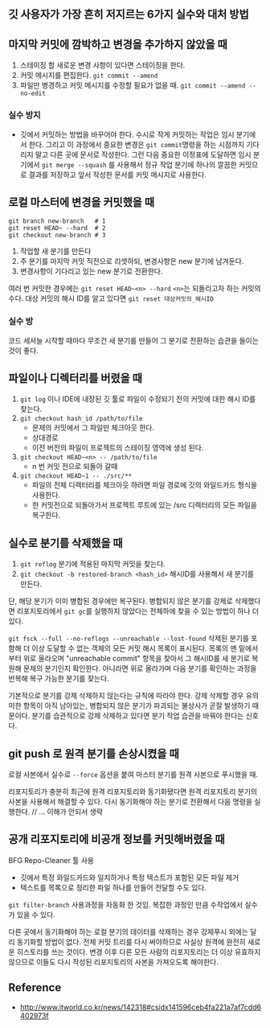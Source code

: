 깃 사용자가 가장 흔히 저지르는 6가지 실수와 대처 방법
--
## 마지막 커밋에 깜박하고 변경을 추가하지 않았을 때
1. 스테이징 할 새로운 변경 사항이 있다면 스테이징을 한다.
2. 커밋 메시지를 편집한다. ```git commit --amend ```
3. 파일만 병경하고 커밋 메시지를 수정할 필요가 없을 때.
```git commit --amend --no-edit```

### 실수 방지
* 깃에서 커밋하는 방법을 바꾸어야 한다.
수시로 작게 커밋하는 작업은 임시 분기에서 한다. 
그리고 이 과정에서 중요한 변경은 ```git commit```명령을 하는 시점까지 기다리지 말고 다른 곳에 문서로 작성한다.
그런 다음 중요한 이정표에 도달하면 임시 분기에서 ```git merge --squash``` 를 사용해서 
정규 작업 분기에 하나의 깔끔한 커밋으로 결과를 저장하고 앞서 작성한 문서를 커밋 메시지로 사용한다.

## 로컬 마스터에 변경을 커밋했을 때
```shell script
git branch new-branch   # 1
git reset HEAD~ --hard  # 2
git checkout new-branch # 3
```
1. 작업할 새 분기를 만든다
2. 주 분기를 마지막 커밋 직전으로 리셋하되, 변경사항은 new 분기에 남겨둔다.
3. 변경사항이 기다리고 있는 new 분기로 전환한다. 

여러 번 커밋한 경우에는 ```git reset HEAD~<n> --hard``` 
```<n>```는 되돌리고자 하는 커밋의 수다.
대상 커밋의 해시 ID를 알고 있다면 ```git reset 대상커밋의_해시ID``` 

### 실수 방
코드 세셔늘 시작할 때마다 무조건 새 분기를 만들어 그 분기로 전환하는 습관을 들이는 것이 좋다.

## 파일이나 디렉터리를 버렸을 때
1. ```git log``` 이나 IDE에 내장된 깃 툴로 파일이 수정되기 전의 커밋에 대한 해시 ID를 찾는다.
2. ```git checkout hash_id /path/to/file``` 
    * 문제의 커밋에서 그 파일만 체크아웃 한다. 
    * 상대경로
    * 이전 버전의 파일이 프로젝트의 스테이징 영역에 생성 된다.
3. ```git checkout HEAD~<n> -- /path/to/file```
    * n 번 커밋 전으로 되돌아 갈때
4. ```git checkout HEAD~1 -- ./src/**```
    * 파일의 전체 디렉터리를 체크아웃 하려면 파일 경로에 깃의 와일드카드 형식을 사용한다.
    * 한 커밋전으로 되돌아가서 프로젝트 루트에 있는 /src 디렉터리의 모든 파일을 복구한다.
    
## 실수로 분기를 삭제했을 때
1. ```git reflog``` 분기에 적용된 마지막 커밋을 찾는다.
2. ```git checkout -b restored-branch <hash_id>``` 해시ID를 사용해서 새 분기를 만든다.

단, 해당 분기가 이미 병합된 경우에만 복구된다. 병합되지 않은 분기를 강제로 삭제했다면 
리포지토리에서 ```git gc```를 실행하지 않았다는 전체하에 찾을 수 있는 방법이 하나 더 있다.

```git fsck --full --no-reflogs --unreachable --lost-found```
삭제된 분기를 포함해 더 이상 도달할 수 없는 객체의 모든 커밋 해시 목록이 표시된다.
목록의 맨 밑에서부터 위로 올라오며 "unreachable commit" 항목을 찾아서 그 해시ID를 새 분기로 복원해 문제의 분기인지 확인한다.
아니라면 위로 올라가며 다음 분기를 확인하는 과정을 반복해 복구 가능한 분기를 찾는다.

기본적으로 분기를 강제 삭제하지 않는다는 규칙에 따라야 한다.
강제 삭제할 경우 유의미한 항목이 아직 남아있는, 병합되지 않은 분기가 파괴되는 불상사가 곧잘 발생하기 때문이다.
분기를 습관적으로 강제 삭제하고 있다면 분기 작업 습관을 바꿔야 한다는 신호다.

## git push 로 원격 분기를 손상시켰을 때
로컬 사본에서 실수로 ```--force``` 옵션을 붙여 마스터 분기를 원격 사본으로 푸시했을 때.

리포지토리가 충분히 최근에 원격 리포지토리와 동기화됐다면 원격 리포지토리 분기의 사본을 사용해서 해결할 수 있다. 
다시 동기화해야 하는 분기로 전환해서 다음 명령을 실행한다. 
// ... 이해가 안되서 생략

## 공개 리포지토리에 비공개 정보를 커밋해버렸을 때
BFG Repo-Cleaner 툴 사용

* 깃에서 특정 와일드카드와 일치하거나 특정 텍스트가 포함된 모든 파일 제거
* 텍스트를 목록으로 정리한 파일 하나를 만들어 전달할 수도 있다.

```git filter-branch``` 사용과정을 자동화 한 것임.
복잡한 과정인 만큼 수작업에서 실수가 있을 수 있다.

다른 곳에서 동기화해야 하는 로컬 분기의 데이터를 삭제하는 경우 강제푸시 외에는 달리 동기화할 방법이 없다.
전체 커밋 트리를 다시 써야하므로 사실상 원격에 완전히 새로운 히스토리를 쓰는 것이다. 
변경 이후 다른 모든 사람의 리포지토리는 더 이상 유효하지 않으므로 이들도 다시 작성된 리포지토리의 사본을 가져오도록 해야한다.



Reference
--
* http://www.itworld.co.kr/news/142318#csidx141596ceb4fa221a7af7cdd6402973f